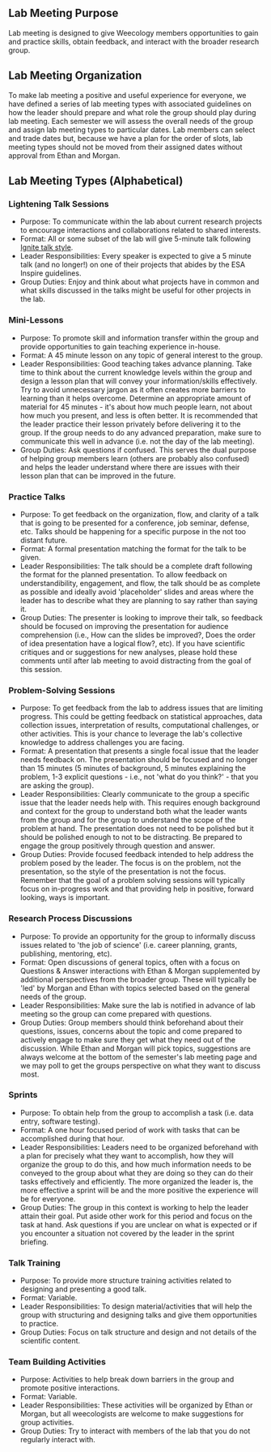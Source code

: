 ## Lab Meeting Purpose

Lab meeting is designed to give Weecology members opportunities to gain and practice skills, obtain feedback, and interact with the broader research group. 

## Lab Meeting Organization 

To make lab meeting a positive and useful experience for everyone, we have defined a series of lab meeting types with associated guidelines on how the leader should prepare and what role the group should play during lab meeting. Each semester we will assess the overall needs of the group and assign lab meeting types to particular dates. Lab members can select and trade dates but, because we have a plan for the order of slots, lab meeting types should not be moved from their assigned dates without approval from Ethan and Morgan. 

## Lab Meeting Types (Alphabetical)

### Lightening Talk Sessions

* Purpose: To communicate within the lab about current research projects to encourage interactions and collaborations related to shared interests.
* Format: All or some subset of the lab will give 5-minute talk following [Ignite talk style](http://scottberkun.com/2009/how-to-give-a-great-ignite-talk/).
* Leader Responsibilities: Every speaker is expected to give a 5 minute talk (and no longer!) on one of their projects that abides by the ESA Inspire guidelines. 
* Group Duties: Enjoy and think about what projects have in common and what skills discussed in the talks might be useful for other projects in the lab.

### Mini-Lessons

* Purpose: To promote skill and information transfer within the group and provide opportunities to gain teaching experience in-house.
* Format: A 45 minute lesson on any topic of general interest to the group.
* Leader Responsibilities: Good teaching takes advance planning. Take time to think about the current knowledge levels within the group and design a lesson plan that will convey your information/skills effectively. Try to avoid unnecessary jargon as it often creates more barriers to learning than it helps overcome. Determine an appropriate amount of material for 45 minutes - it's about how much people learn, not about how much you present, and less is often better. It is recommended that the leader practice their lesson privately before delivering it to the group. If the group needs to do any advanced preparation, make sure to communicate this well in advance (i.e. not the day of the lab meeting).
* Group Duties: Ask questions if confused. This serves the dual purpose of helping group members learn (others are probably also confused) and helps the leader understand where there are issues with their lesson plan that can be improved in the future.

### Practice Talks
 
* Purpose: To get feedback on the organization, flow, and clarity of a talk that is going to be presented for a conference, job seminar, defense, etc. Talks should be happening for a specific purpose in the not too distant future.
* Format: A formal presentation matching the format for the talk to be given.
* Leader Responsibilities: The talk should be a complete draft following the format for the planned presentation. To allow feedback on understandibility, engagement, and flow, the talk should be as complete as possible and ideally avoid 'placeholder' slides and areas where the leader has to describe what they are planning to say rather than saying it.
* Group Duties: The presenter is looking to improve their talk, so feedback should be focused on improving the presentation for audience comprehension (i.e., How can the slides be improved?, Does the order of idea presentation have a logical flow?, etc). If you have scientific critiques and or suggestions for new analyses, please hold these comments until after lab meeting to avoid distracting from the goal of this session.

### Problem-Solving Sessions

* Purpose: To get feedback from the lab to address issues that are limiting progress. This could be getting feedback on statistical approaches, data collection issues, interpretation of results, computational challenges, or other activities. This is your chance to leverage the lab's collective knowledge to address challenges you are facing.
* Format: A presentation that presents a single focal issue that the leader needs feedback on. The presentation should be focused and no longer than 15 minutes (5 minutes of background, 5 minutes explaining the problem, 1-3 explicit questions - i.e., not 'what do you think?' - that you are asking the group).
* Leader Responsibilities: Clearly communicate to the group a specific issue that the leader needs help with. This requires enough background and context for the group to understand both what the leader wants from the group and for the group to understand the scope of the problem at hand. The presentation does not need to be polished but it should be polished enough to not to be distracting. Be prepared to engage the group positively through question and answer. 
* Group Duties: Provide focused feedback intended to help address the problem posed by the leader. The focus is on the problem, not the presentation, so the style of the presentation is not the focus. Remember that the goal of a problem solving sessions will typically focus on in-progress work and that providing help in positive, forward looking, ways is important.

### Research Process Discussions

* Purpose: To provide an opportunity for the group to informally discuss issues related to 'the job of science' (i.e. career planning, grants, publishing, mentoring, etc).
* Format: Open discussions of general topics, often with a focus on Questions & Answer interactions with Ethan & Morgan supplemented by additional perspectives from the broader group. These will typically be 'led' by Morgan and Ethan with topics selected based on the general needs of the group.
* Leader Responsibilities: Make sure the lab is notified in advance of lab meeting so the group can come prepared with questions.
* Group Duties: Group members should think beforehand about their questions, issues, concerns about the topic and come prepared to actively engage to make sure they get what they need out of the discussion. While Ethan and Morgan will pick topics, suggestions are always welcome at the bottom of the semester's lab meeting page and we may poll to get the groups perspective on what they want to discuss most.

### Sprints

* Purpose: To obtain help from the group to accomplish a task (i.e. data entry, software testing).
* Format: A one hour focused period of work with tasks that can be accomplished during that hour.
* Leader Responsibilities: Leaders need to be organized beforehand with a plan for precisely what they want to accomplish, how they will organize the group to do this, and how much information needs to be conveyed to the group about what they are doing so they can do their tasks effectively and efficiently. The more organized the leader is, the more effective a sprint will be and the more positive the experience will be for everyone.
* Group Duties: The group in this context is working to help the leader attain their goal. Put aside other work for this period and focus on the task at hand. Ask questions if you are unclear on what is expected or if you encounter a situation not covered by the leader in the sprint briefing.

### Talk Training

* Purpose: To provide more structure training activities related to designing and presenting a good talk.
* Format: Variable.
* Leader Responsibilities: To design material/activities that will help the group with structuring and designing talks and give them opportunities to practice.
* Group Duties: Focus on talk structure and design and not details of the scientific content.

### Team Building Activities

* Purpose: Activities to help break down barriers in the group and promote positive interactions.
* Format: Variable.
* Leader Responsibilities: These activities will be organized by Ethan or Morgan, but all weecologists are welcome to make suggestions for group activities.
* Group Duties: Try to interact with members of the lab that you do not regularly interact with.
